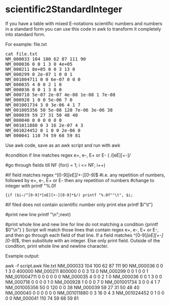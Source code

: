 # scientific2StandardInteger

If you have a table with mixed E-notations scientific numbers and numbers in a standard form you can use this code in awk to transform it completely into standard form.

For example: file.txt
<pre>
cat file.txt
NM_000033 104 100 62 87 111 90
NM_000036 0 0 1 3 0 4e+05
NM_000211 8e+05 0 0 3 13 0
NM_000299 0 2e-07 1 0 0 1
NM_001004711 0 0 6e-07 0 0 0
NM_000035 4 0 0 2 1 0
NM_000036 0 0 1 3 0 0 
NM_000718 5e-07 2e-07 4e-08 1e-08 1 7e-08
NM_000928 1 0 0 5e-06 7 0
NM_001001734 3 0 3e-06 4 1 7
NM_001005356 50 5e-08 120 7e-06 3e-06 38
NM_000039 59 27 31 50 48 40
NM_000040 0 0 0 0 0 0
NM_001011880 0 3 16 2e-07 4 3
NM_001024452 0 1 0 0 2e-06 0
NM_000041 110 74 59 68 59 81
</pre>

Use awk code, save as an awk script and run with awk

#condition if line matches regex e+, e-, E+ or E- 
{
/[eE][+-]/

#go through fields till NF
  {for(i = 1; i <= NF; i++) 

#if field matches regex ^[0-9]*[eE][+-][0-9]*$ 
#i.e. any repetition of numbers, followed by e+, e-, E+ or E- then any repetition of numbers
#change to integer with printf "%.0f

    {if ($i~/^[0-9]*[eE][+-][0-9]*$/) printf "%.0f""\t", $i;

#if filed does not contain scientific number only print
    else printf $i"\t"} 

#print new line
  printf "\n";next}

#print whole line and new line for line do not matching a condition 
{printf $0"\n"}
}
Script will match those lines that contain regex e+, e-, E+ or E-, and then go through each field of that line. If a field matches ^[0-9]*[eE][+-][0-9]*$, then substitute with an integer. Else only print field. Outside of the condition, print whole line and newline character.

Example output:

awk -f script.awk file.txt 
NM_000033 104 100 62 87 111 90 
NM_000036 0 0 1 3 0 400000 
NM_000211 800000 0 0 3 13 0 
NM_000299 0 0 1 0 0 1 
NM_001004711 0 0 0 0 0 0 
NM_000035 4 0 0 2 1 0 
NM_000036 0 0 1 3 0 0 
NM_000718 0 0 0 0 1 0 
NM_000928 1 0 0 0 7 0 
NM_001001734 3 0 0 4 1 7 
NM_001005356 50 0 120 0 0 38 
NM_000039 59 27 31 50 48 40 
NM_000040 0 0 0 0 0 0 
NM_001011880 0 3 16 0 4 3 
NM_001024452 0 1 0 0 0 0 
NM_000041 110 74 59 68 59 81 
